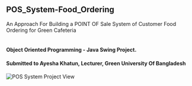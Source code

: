 ## POS_System-Food_Ordering

An Approach For
Building  a POINT OF Sale System of Customer Food Ordering
for Green Cafeteria
<br>
<br>




#### Object Oriented Programming - Java Swing Project. <br>
#### Submitted to Ayesha Khatun, Lecturer, Green University Of Bangladesh

![POS System Project View]([http://url/to/img.png](https://github.com/jahidulzaid/POS_System-Food_Ordering/blob/main/image/image.png)https://github.com/jahidulzaid/POS_System-Food_Ordering/blob/main/image/image.png)
